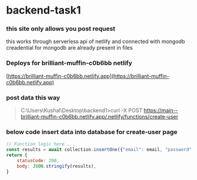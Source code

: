 # backend-task1

### this site only allows you post request

this works through serverless api of netlify and connected with mongodb creadential for mongodb are already present in files


### Deploys for brilliant-muffin-c0b6bb netlify
[https://brilliant-muffin-c0b6bb.netlify.app](https://brilliant-muffin-c0b6bb.netlify.app)

### post data this way
> C:\Users\Kushal\Desktop\backend1>curl -X POST https://main--brilliant-muffin-c0b6bb.netlify.app/.netlify/functions/create-user

### below code insert data into database for create-user page
```javascript
// Function logic here ...
const results = await collection.insertOne({"email": email, "password": password, "fullname": fullName});
return {
    statusCode: 200,
    body: JSON.stringify(results),
}
```
